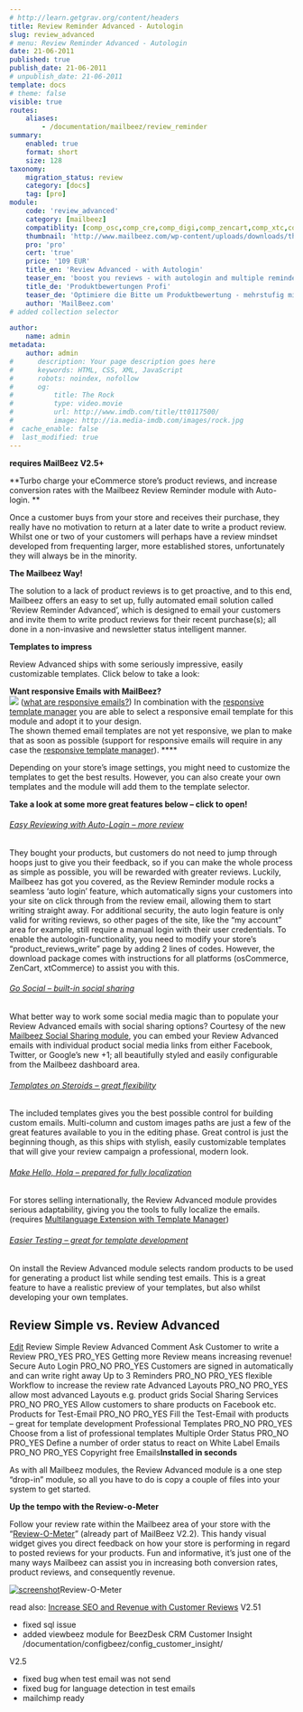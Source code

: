 ```yaml
---
# http://learn.getgrav.org/content/headers
title: Review Reminder Advanced - Autologin
slug: review_advanced
# menu: Review Reminder Advanced - Autologin
date: 21-06-2011
published: true
publish_date: 21-06-2011
# unpublish_date: 21-06-2011
template: docs
# theme: false
visible: true
routes:
    aliases:
        - /documentation/mailbeez/review_reminder
summary:
    enabled: true
    format: short
    size: 128
taxonomy:
    migration_status: review
    category: [docs]
    tag: [pro]
module:
    code: 'review_advanced'
    category: [mailbeez]
    compatiblity: [comp_osc,comp_cre,comp_digi,comp_zencart,comp_xtc,comp_gambio]
    thumbnail: 'http://www.mailbeez.com/wp-content/uploads/downloads/thumbnails/2011/08/star_plus.png'
    pro: 'pro'
    cert: 'true'
    price: '109 EUR'
    title_en: 'Review Advanced - with Autologin'
    teaser_en: 'boost you reviews - with autologin and multiple reminders'
    title_de: 'Produktbewertungen Profi'
    teaser_de: 'Optimiere die Bitte um Produktbewertung - mehrstufig mit Autologin'
    author: 'MailBeez.com'
# added collection selector

author:
    name: admin
metadata:
    author: admin
#      description: Your page description goes here
#      keywords: HTML, CSS, XML, JavaScript
#      robots: noindex, nofollow
#      og:
#          title: The Rock
#          type: video.movie
#          url: http://www.imdb.com/title/tt0117500/
#          image: http://ia.media-imdb.com/images/rock.jpg
#  cache_enable: false
#  last_modified: true
---
```


**requires MailBeez V2.5+**

**Turbo charge your eCommerce store’s product reviews, and increase conversion rates with the Mailbeez Review Reminder module with Auto-login. **

Once a customer buys from your store and receives their purchase, they really have no motivation to return at a later date to write a product review. Whilst one or two of your customers will perhaps have a review mindset developed from frequenting larger, more established stores, unfortunately they will always be in the minority.

**The Mailbeez Way!**

The solution to a lack of product reviews is to get proactive, and to this end, Mailbeez offers an easy to set up, fully automated email solution called ‘Review Reminder Advanced’, which is designed to email your customers and invite them to write product reviews for their recent purchase(s); all done in a non-invasive and newsletter status intelligent manner.

**Templates to impress**

Review Advanced ships with some seriously impressive, easily customizable templates. Click below to take a look:

**Want responsive Emails with MailBeez?**  
![](http://www.mailbeez.com/images/responsive.png) ([what are responsive emails?](/documentation/responsive-emails/)) In combination with the [responsive template manager](/documentation/mailbeez/config_tmplmngr) you are able to select a responsive email template for this module and adopt it to your design.   
The shown themed email templates are not yet responsive, we plan to make that as soon as possible (support for responsive emails will require in any case the [responsive template manager](/documentation/mailbeez/config_tmplmngr)). ****

 

Depending on your store’s image settings, you might need to customize the templates to get the best results. However, you can also create your own templates and the module will add them to the template selector.

**Take a look at some more great features below – click to open!**

###### [Easy Reviewing with Auto-Login – more review](#)

 They bought your products, but customers do not need to jump through hoops just to give you their feedback, so if you can make the whole process as simple as possible, you will be rewarded with greater reviews. Luckily, Mailbeez has got you covered, as the Review Reminder module rocks a seamless ‘auto login’ feature, which automatically signs your customers into your site on click through from the review email, allowing them to start writing straight away. For additional security, the auto login feature is only valid for writing reviews, so other pages of the site, like the “my account” area for example, still require a manual login with their user credentials. To enable the autologin-functionality, you need to modify your store’s “product\_reviews\_write” page by adding 2 lines of codes. However, the download package comes with instructions for all platforms (osCommerce, ZenCart, xtCommerce) to assist you with this.



 

 

###### [Go Social – built-in social sharing](#)

 What better way to work some social media magic than to populate your Review Advanced emails with social sharing options? Courtesy of the new [Mailbeez Social Sharing module](/documentation/configbeez/config_social/ "Mailbeez Social Sharing Module"), you can embed your Review Advanced emails with individual product social media links from either Facebook, Twitter, or Google’s new +1; all beautifully styled and easily configurable from the Mailbeez dashboard area.

 

 

###### [Templates on Steroids – great flexibility](#)

 The included templates gives you the best possible control for building custom emails. Multi-column and custom images paths are just a few of the great features available to you in the editing phase. Great control is just the beginning though, as this ships with stylish, easily customizable templates that will give your review campaign a professional, modern look.



 

 

###### [Make Hello, Hola – prepared for fully localization](#)

 For stores selling internationally, the Review Advanced module provides serious adaptability, giving you the tools to fully localize the emails. (requires [Multilanguage Extension with Template Manager](/documentation/configbeez/config_tmplmngr_lng/ "Multilanguage Template Manager")) 

 

 

###### [Easier Testing – great for template development](#)

 On install the Review Advanced module selects random products to be used for generating a product list while sending test emails. This is a great feature to have a realistic preview of your templates, but also whilst developing your own templates. 

 

 



## Review Simple vs. Review Advanced

  [Edit](http://localhost/wordpress_mailbeez_EOL/wp-admin/tools.php?page=wp-table-reloaded&action=edit&table_id=4 "Edit")  Review Simple Review Advanced Comment Ask Customer to write a Review PRO\_YES PRO\_YES Getting more Review means increasing revenue! Secure Auto Login PRO\_NO PRO\_YES Customers are signed in automatically and can write right away Up to 3 Reminders PRO\_NO PRO\_YES flexible Workflow to increase the review rate Advanced Layouts PRO\_NO PRO\_YES allow most advanced Layouts e.g. product grids Social Sharing Services PRO\_NO PRO\_YES Allow customers to share products on Facebook etc. Products for Test-Email PRO\_NO PRO\_YES Fill the Test-Email with products – great for template development Professional Templates PRO\_NO PRO\_YES Choose from a list of professional templates Multiple Order Status PRO\_NO PRO\_YES Define a number of order status to react on White Label Emails PRO\_NO PRO\_YES Copyright free Emails**Installed in seconds**

As with all Mailbeez modules, the Review Advanced module is a one step “drop-in” module, so all you have to do is copy a couple of files into your system to get started.

**Up the tempo with the Review-o-Meter**

Follow your review rate within the Mailbeez area of your store with the “[Review-O-Meter](/documentation/dashboardbeez/dashboard_review_o_meter/ "Review-O-Meter")” (already part of MailBeez V2.2). This handy visual widget gives you direct feedback on how your store is performing in regard to posted reviews for your products. Fun and informative, it’s just one of the many ways Mailbeez can assist you in increasing both conversion rates, product reviews, and consequently revenue.

[![](http://www.mailbeez.com/wp-content/uploads/2011/08/screenshot-250x146.png "screenshot")](http://www.mailbeez.com/wp-content/uploads/2011/08/screenshot.png)Review-O-Meter

 

read also: [Increase SEO and Revenue with Customer Reviews](/documentation/tutorials/increase-seo-and-revenue-with-customer-reviews/ "Increase SEO and Revenue with Customer Reviews")
V2.51
- fixed sql issue
- added viewbeez module for BeezDesk CRM Customer Insight
/documentation/configbeez/config_customer_insight/

V2.5
- fixed bug when test email was not send
- fixed bug for language detection in test emails
- mailchimp ready